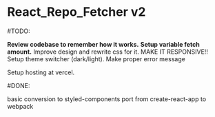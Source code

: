 # React_Repo_Fetcher v2

#TODO:

**Review codebase to remember how it works.**
**Setup variable fetch amount.**
Improve design and rewrite css for it.
MAKE IT RESPONSIVE!!
Setup theme switcher (dark/light).
Make proper error message

Setup hosting at vercel.

#DONE:

basic conversion to styled-components
port from create-react-app to webpack
